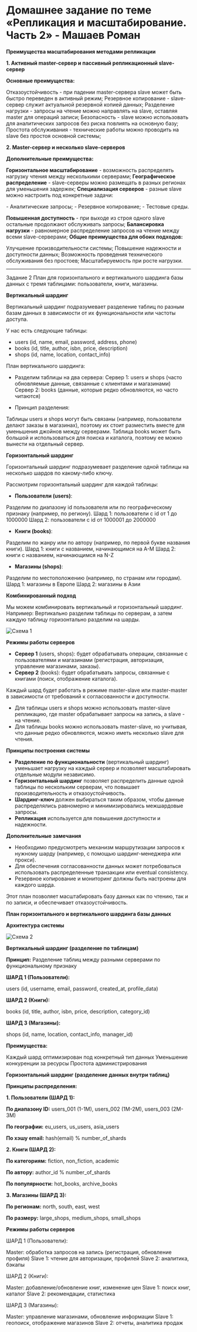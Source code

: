 # Домашнее задание по теме «Репликация и масштабирование. Часть 2» - Машаев Роман

**Преимущества масштабирования методами репликации**

**1\. Активный master-сервер и пассивный репликационный slave-сервер**

**Основные преимущества:**

Отказоустойчивость - при падении master-сервера slave может быть быстро переведен в активный режим;
Резервное копирование - slave-сервер служит актуальной резервной копией данных;
Разделение нагрузки - запросы на чтение можно направлять на slave, оставляя master для операций записи;
Безопасность - slave можно использовать для аналитических запросов без риска повлиять на основную базу;
Простота обслуживания - технические работы можно проводить на slave без простоя основной системы;

**2\. Master-сервер и несколько slave-серверов**

**Дополнительные преимущества:**

**Горизонтальное масштабирование** - возможность распределять нагрузку чтения между несколькими серверами;
**Географическое распределение** - slave-серверы можно размещать в разных регионах для уменьшения задержек;
**Специализация серверов** - разные slave можно настроить под конкретные задачи:

\- Аналитические запросы;
\- Резервное копирование;
\- Тестовые среды.

**Повышенная доступность** - при выходе из строя одного slave остальные продолжают обслуживать запросы;
**Балансировка нагрузки** - равномерное распределение запросов на чтение между всеми slave-серверами;
**Общие преимущества для обоих подходов:**

Улучшение производительности системы;
Повышение надежности и доступности данных;
Возможность проведения технического обслуживания без простоев;
Масштабируемость при росте нагрузки.


_____________________________________________________________________________________________________________________________________________________________


Задание 2
План для горизонтального и вертикального шардинга базы данных с тремя таблицами: пользователи, книги, магазины.

**Вертикальный шардинг**

Вертикальный шардинг подразумевает разделение таблиц по разным базам данных в зависимости от их функциональности или частоты доступа.

У нас есть следующие таблицы:

- users (id, name, email, password, address, phone)
- books (id, title, author, isbn, price, description)
- shops (id, name, location, contact_info)

План вертикального шардинга:

- Разделим таблицы на два сервера:
Сервер 1: users и shops (часто обновляемые данные, связанные с клиентами и магазинами)
Сервер 2: books (данные, которые редко обновляются, но часто читаются)

- Принцип разделения:

Таблицы users и shops могут быть связаны (например, пользователи делают заказы в магазинах), поэтому их стоит разместить вместе для уменьшения джойнов между серверами.
Таблица books может быть большой и использоваться для поиска и каталога, поэтому ее можно вынести на отдельный сервер.

**Горизонтальный шардинг**

Горизонтальный шардинг подразумевает разделение одной таблицы на несколько шардов по какому-либо ключу.

Рассмотрим горизонтальный шардинг для каждой таблицы:

- **Пользователи (users)**:

Разделим по диапазону id пользователя или по географическому признаку (например, по региону).
Шард 1: пользователи с id от 1 до 1000000
Шард 2: пользователи с id от 1000001 до 2000000

- **Книги (books)**:

Разделим по жанру или по автору (например, по первой букве названия книги).
Шард 1: книги с названием, начинающимся на A-M
Шард 2: книги с названием, начинающимся на N-Z

- **Магазины (shops)**:

Разделим по местоположению (например, по странам или городам).
Шард 1: магазины в Европе
Шард 2: магазины в Азии

**Комбинированный подход**

Мы можем комбинировать вертикальный и горизонтальный шардинг. Например:
Вертикально разделим таблицы по серверам, а затем каждую таблицу горизонтально разделим на шарды.

![Схема 1](https://github.com/Mazaich/replication2/blob/main/Схема%201.png?raw=true)


**Режимы работы серверов**

- **Сервер 1** (users, shops): будет обрабатывать операции, связанные с пользователями и магазинами (регистрация, авторизация, управление магазинами, заказы).
- **Сервер 2** (books): будет обрабатывать запросы, связанные с книгами (поиск, отображение каталога).

Каждый шард будет работать в режиме master-slave или master-master в зависимости от требований к согласованности и доступности.

- Для таблицы users и shops можно использовать master-slave репликацию, где master обрабатывает запросы на запись, а slave - на чтение.
- Для таблицы books можно использовать master-slave, но учитывая, что данные редко обновляются, можно иметь несколько slave для чтения.

**Принципы построения системы**

- **Разделение по функциональности** (вертикальный шардинг) уменьшает нагрузку на каждый сервер и позволяет масштабировать отдельные модули независимо.
- **Горизонтальный шардинг** позволяет распределить данные одной таблицы по нескольким серверам, что повышает производительность и отказоустойчивость.
- **Шардинг-ключ** должен выбираться таким образом, чтобы данные распределялись равномерно и минимизировались межшардовые запросы.
- **Репликация** используется для повышения доступности и надежности.

**Дополнительные замечания**

- Необходимо предусмотреть механизм маршрутизации запросов к нужному шарду (например, с помощью шардинг-менеджера или прокси).
- Для обеспечения согласованности данных может потребоваться использовать распределенные транзакции или eventual consistency.
- Резервное копирование и мониторинг должны быть настроены для каждого шарда.

Этот план позволяет масштабировать базу данных как по чтению, так и по записи, и обеспечивает отказоустойчивость.

**План горизонтального и вертикального шардинга базы данных**

**Архитектура системы**

![Схема 2](https://github.com/Mazaich/replication2/blob/main/Схема%202.png?raw=true)

**Вертикальный шардинг (разделение по таблицам)**

**Принцип:** Разделение таблиц между разными серверами по функциональному признаку

**ШАРД 1 (Пользователи):**

users (id, username, email, password, created_at, profile_data)

**ШАРД 2 (Книги):**

books (id, title, author, isbn, price, description, category_id)

**ШАРД 3 (Магазины):**

shops (id, name, location, contact_info, manager_id)

**Преимущества:**

Каждый шард оптимизирован под конкретный тип данных
Уменьшение конкуренции за ресурсы
Простота администрирования

**Горизонтальный шардинг (разделение данных внутри таблиц)**

**Принципы распределения:**

**1\. Пользователи (ШАРД 1):**

**По диапазону ID:** users_001 (1-1M), users_002 (1M-2M), users_003 (2M-3M)

**По географии:** eu_users, us_users, asia_users

**По хэшу email:** hash(email) % number_of_shards

**2\. Книги (ШАРД 2):**

**По категориям:** fiction, non_fiction, academic

**По автору:** author_id % number_of_shards

**По популярности:** hot_books, archive_books

**3\. Магазины (ШАРД 3):**

**По регионам:** north, south, east, west

**По размеру:** large_shops, medium_shops, small_shops

**Режимы работы серверов**

ШАРД 1 (Пользователи):

Master: обработка запросов на запись (регистрация, обновление профиля)
Slave 1: чтение для авторизации, профилей
Slave 2: аналитика, бэкапы

ШАРД 2 (Книги):

Master: добавление/обновление книг, изменение цен
Slave 1: поиск книг, каталог
Slave 2: рекомендации, статистика

ШАРД 3 (Магазины):

Master: управление магазинами, обновление информации
Slave 1: геопоиск, отображение магазинов
Slave 2: отчеты, аналитика продаж
